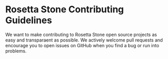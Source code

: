 # Rosetta Stone Contributing Guidelines

We want to make contributing to Rosetta Stone open source projects as easy and transparaent as possible. 
We actively welcome pull requests and encourage you to open issues on GitHub when you find a bug or run into problems.